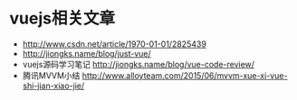 # vuejs相关文章

* http://www.csdn.net/article/1970-01-01/2825439
* http://jiongks.name/blog/just-vue/
* vuejs源码学习笔记 http://jiongks.name/blog/vue-code-review/
* 腾讯MVVM小结 http://www.alloyteam.com/2015/06/mvvm-xue-xi-vue-shi-jian-xiao-jie/
